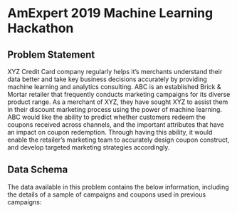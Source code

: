 ﻿# AmExpert 2019 Machine Learning Hackathon


## Problem Statement
XYZ Credit Card company regularly helps it’s merchants understand their data better and take key business decisions accurately by providing machine learning and analytics consulting. ABC is an established Brick & Mortar retailer that frequently conducts marketing campaigns for its diverse product range. As a merchant of XYZ, they have sought XYZ to assist them in their discount marketing process using the power of machine learning. ABC would like the ability to predict whether customers redeem the coupons received across channels, and the important attributes that have an impact on coupon redemption. Through having this ability, it would enable the retailer’s marketing team to accurately design coupon construct, and develop targeted marketing strategies accordingly. 

## Data Schema
The data available in this problem contains the below information, including the details of a sample of campaigns and coupons used in previous campaigns:
